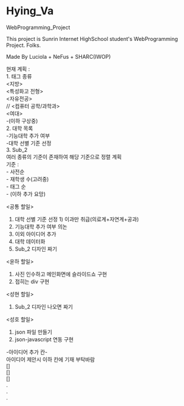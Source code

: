 # Hying_Va
 WebProgramming_Project

 This project is Sunrin Internet HighSchool student's WebProgramming Project. Folks.
 
 Made By Luciola + NeFus + SHARC(IWOP)

 현재 계획 :  
    1. 태그 종류  
        <지방>  
        <특성화고 전형>  
        <자유전공>  
        // <컴퓨터 공학/과학과>  
        <여대>  
        -(이하 구상중)  
    2. 대학 목록  
        -기능대학 추가 여부  
        -대학 선별 기준 선정  
    3. Sub_2  
        여러 종류의 기준이 존재하여 해당 기준으로 정렬 계획  
        기준 :  
            - 사전순  
            - 재학생 수(고려중)  
            - 태그 순  
            - (이하 추가 요망)  

<공통 할일>  
1. 대학 선별 기준 선정    1) 이과만 취급(의료계+자연계+공과)  
2. 기능대학 추가 여부 의논  
3. 이외 아이디어 추가  
4. 대학 데이터화  
5. Sub_2 디자인 짜기  
  
<윤하 할일>  
1. 사진 인수하고 메인화면에 슬라이드쇼 구현  
2. 접히는 div 구현  
  
<성현 할일>  
1. Sub_2 디자인 나오면 짜기  
  
<성호 할일>
1. json 파일 만들기  
2. json-javascript 연동 구현  
  
-아이디어 추가 칸-  
    아이디어 제안시 이하 칸에 기재 부탁바람  
[]  
[]  
[]  
.  
.  
.
